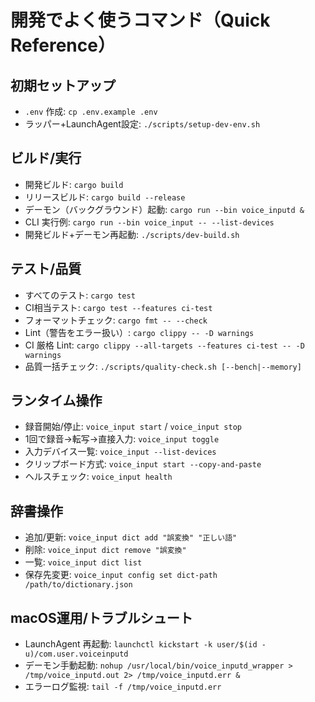 # 開発でよく使うコマンド（Quick Reference）

## 初期セットアップ
- `.env` 作成: `cp .env.example .env`
- ラッパー+LaunchAgent設定: `./scripts/setup-dev-env.sh`

## ビルド/実行
- 開発ビルド: `cargo build`
- リリースビルド: `cargo build --release`
- デーモン（バックグラウンド）起動: `cargo run --bin voice_inputd &`
- CLI 実行例: `cargo run --bin voice_input -- --list-devices`
- 開発ビルド+デーモン再起動: `./scripts/dev-build.sh`

## テスト/品質
- すべてのテスト: `cargo test`
- CI相当テスト: `cargo test --features ci-test`
- フォーマットチェック: `cargo fmt -- --check`
- Lint（警告をエラー扱い）: `cargo clippy -- -D warnings`
- CI 厳格 Lint: `cargo clippy --all-targets --features ci-test -- -D warnings`
- 品質一括チェック: `./scripts/quality-check.sh [--bench|--memory]`

## ランタイム操作
- 録音開始/停止: `voice_input start` / `voice_input stop`
- 1回で録音→転写→直接入力: `voice_input toggle`
- 入力デバイス一覧: `voice_input --list-devices`
- クリップボード方式: `voice_input start --copy-and-paste`
- ヘルスチェック: `voice_input health`

## 辞書操作
- 追加/更新: `voice_input dict add "誤変換" "正しい語"`
- 削除: `voice_input dict remove "誤変換"`
- 一覧: `voice_input dict list`
- 保存先変更: `voice_input config set dict-path /path/to/dictionary.json`

## macOS運用/トラブルシュート
- LaunchAgent 再起動: `launchctl kickstart -k user/$(id -u)/com.user.voiceinputd`
- デーモン手動起動: `nohup /usr/local/bin/voice_inputd_wrapper > /tmp/voice_inputd.out 2> /tmp/voice_inputd.err &`
- エラーログ監視: `tail -f /tmp/voice_inputd.err`
